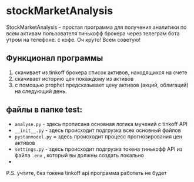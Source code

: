 # stockMarketAnalysis
StockMarketAnalysis - простая программа для получения аналитики по всем активам пользователя тинькофф брокера через телеграм бота утром на телефоне. с кофе. Оч круто! Всем советую!


## Функционал программы

1.  скачивает из tinkoff брокера список активов, находящихся на счете
2. скачивает историю цен покаждому из активов
3. с помощью prophet предсказывает цену активов (акций, облигаций) на следующий день.

## файлы в папке test:

*  ```analyse.py``` - здесь прописана основная логика мучений с tinkoff API
*  ```__init__.py``` -  здесь происходит подгрузка всех основный файлов
*  ```pystanmodel.py``` = здесь происходит процесс прогнозирования цен активов
*  ```settings.py``` - здесь происходит подгрузка токена тинькофф API из файла ```.env``` , который вы должны создать локально
*  
P.S.  учтите, без токена tinkoff api  программа работать не будет 
